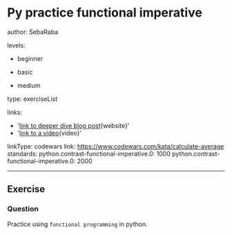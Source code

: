 # Py practice functional imperative
author: SebaRaba

levels:

  - beginner

  - basic

  - medium

type: exerciseList

links:

  - '[link to deeper dive blog post](https://www.vinta.com.br/blog/2015/functional-programming-python/){website}'
  - '[link to a video](https://www.youtube.com/watch?v=goypZR_lQ7I){video}'

linkType: codewars
link: https://www.codewars.com/kata/calculate-average
standards:
    python.contrast-functional-imperative.0: 1000
    python.contrast-functional-imperative.0: 2000

---
## Exercise
### Question
Practice using `functional programming` in python.
